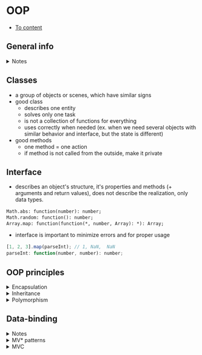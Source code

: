 # OOP

- [To content](#readme.md)

## General info
<details>
<summary>Notes</summary>

- programming methodology, based mostly on representing a program as a set of objects, which are instances of some class
- consists of interfaces and relations
- abstract thinking
</details>

## Classes
- a group of objects or scenes, which have similar signs
- good class
  - describes one entity
  - solves only one task
  - is not a collection of functions for everything
  - uses correctly when needed (ex. when we need several objects with similar behavior and interface, but the state is different)
- good methods
  - one method = one action
  - if method is not called from the outside, make it private

## Interface
- describes an object's structure, it's properties and methods (+ arguments and return values), does not describe the realization, only data types.
```
Math.abs: function(number): number;
Math.random: function(): number;
Array.map: function(function(*, number, Array): *): Array;
```
- interface is important to minimize errors and for proper usage
```JavaScript
[1, 2, 3].map(parseInt); // 1, NaN,  NaN
parseInt: function(number, number): number;
```

## OOP principles
<details>
<summary>Encapsulation</summary>

- in capsula, interfaces, closed realization details

</details>

<details>
<summary>Inheritance</summary>

- one of the ways to use methods and properties from parents in their children
- But Gotchas!
  - do not create long prototypes chains
  - parent max abstract (banana + jungle)
  - if wrong abstract => multiple inheritance problem, works not in all languages
- Inheritance alternatives
  - Composition (react)
  - Delegation
  - Mixins
  - Interfaces (not in JS)
```JavaScript
class GuitarPlayer extends Man {
  constructor(firstName) {
    super(firstName);

    this.guitarCount = 6;
  }
}

// if we're not adding new properties, not necessary to call the constructor
class GuitarPlayer extends Man {
  // reuse parent properties inside the child class
  // this.jump(); also works
  doubleJump() {
    super.jump();
    super.jump();
  }
}
```

</details>

<details>
<summary>Polymorphism</summary>

- (many forms) an ability to use the same identifier (name) for solving alike problems (but different upon realization)
- one interface and many ways or one signature and several interfaces
- overload
```JavaScript
parseInt(42, 10); // float (number)
parseInt('42', 10); // string
parseInt({ name: 'Max', value: 42 }, 10); // NaN
```
- overrides in depths of the prototype chain
- what if w/o polymorphism?
  - naming problem
  - more complex working with code
```JavaScript
class GuitarPlayer extends Man {
  // to override parent method
  jump() {
    console.log('Mega jump!');
  }

  doubleJump() {
    // to use parent method
    super.jump();
    // to use own overridden method
    this.jump();
  }
}
```
- polymorph class almost = interface in TS
```JavaScript
// adding an abstract class
class AbstractMan {
  constructor(firstName) {
    if (new.target === AbstractMan) {
      throw new Error('...');
    }

    this.name = firstName;
  }

  walk() {
    // for the methods needed to be implemented
    throw new Error('...');
  }

  jump() {}
}

const man = new AbstractMan('Tom'); // error
```

</details>

## Data-binding
<details>
<summary>Notes</summary>

- mechanics used to synchronize data and view
- data - information, doesn't depend on view
- view - a part of an interface (UI), doesn't depend on the way of implementation

</details>

<details>
<summary>MV* patterns</summary>

- ways to organize business login in an app
![MVC](./images/mvc.jpg)

</details>

<details>
<summary>MVC</summary>

</details>